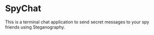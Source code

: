 # SpyChat

This is a terminal chat application to send secret messages to your spy friends using Steganography. 
